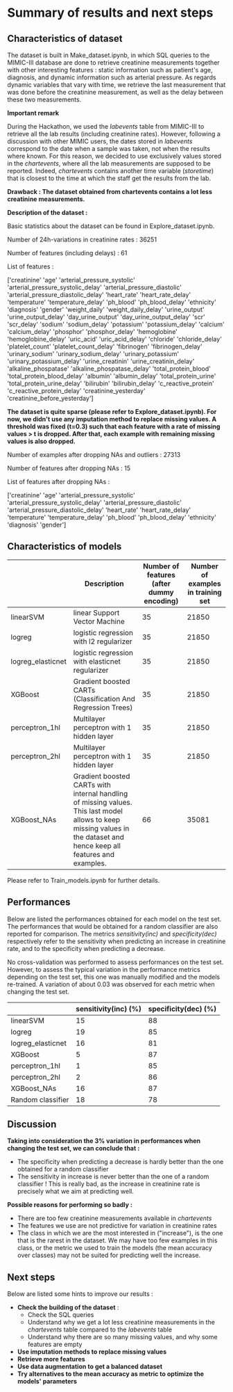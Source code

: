 # Summary of results and next steps

## Characteristics of dataset
The dataset is built in Make_dataset.ipynb, in which SQL queries to the MIMIC-III database are done to retrieve creatinine measurements together with other interesting features : static information such as patient's age, diagnosis, and dynamic information such as arterial pressure. As regards dynamic variables that vary with time, we retrieve the last measurement that was done before the creatinine measurement, as well as the delay between these two measurements.

**Important remark**

During the Hackathon, we used the *labevents* table from MIMIC-III to retrieve all the lab results (including creatinine rates). However, following a discussion with other MIMIC users, the dates stored in *labevents* correspond to the date when a sample was taken, not when the results where known. For this reason, we decided to use exclusively values stored in the *chartevents*, where all the lab measurements are supposed to be reported. Indeed, *chartevents* contains another time variable (*storetime*) that is closest to the time at which the staff get the results from the lab.

**Drawback : The dataset obtained from chartevents contains a lot less creatinine measurements.**

**Description of the dataset :**

Basic statistics about the dataset can be found in Explore_dataset.ipynb.

Number of 24h-variations in creatinine rates : 36251  

Number of features (including delays) : 61

List of features :

['creatinine' 'age' 'arterial_pressure_systolic'
 'arterial_pressure_systolic_delay' 'arterial_pressure_diastolic'
 'arterial_pressure_diastolic_delay' 'heart_rate' 'heart_rate_delay'
 'temperature' 'temperature_delay' 'ph_blood' 'ph_blood_delay' 'ethnicity'
 'diagnosis' 'gender' 'weight_daily' 'weight_daily_delay' 'urine_output' 'urine_output_delay'
 'day_urine_output' 'day_urine_output_delay' 'scr' 'scr_delay' 'sodium'
 'sodium_delay' 'potassium' 'potassium_delay' 'calcium' 'calcium_delay'
 'phosphor' 'phosphor_delay' 'hemoglobine' 'hemoglobine_delay' 'uric_acid'
 'uric_acid_delay' 'chloride' 'chloride_delay' 'platelet_count'
 'platelet_count_delay' 'fibrinogen' 'fibrinogen_delay' 'urinary_sodium'
 'urinary_sodium_delay' 'urinary_potassium' 'urinary_potassium_delay'
 'urine_creatinin' 'urine_creatinin_delay' 'alkaline_phospatase'
 'alkaline_phospatase_delay' 'total_protein_blood'
 'total_protein_blood_delay' 'albumin' 'albumin_delay'
 'total_protein_urine' 'total_protein_urine_delay' 'bilirubin'
 'bilirubin_delay' 'c_reactive_protein' 'c_reactive_protein_delay'
 'creatinine_yesterday' 'creatinine_before_yesterday']

**The dataset is quite sparse (please refer to Explore_dataset.ipynb). For now, we didn't use any imputation method to replace missing values. A threshold was fixed (t=0.3) such that each feature with a rate of missing values > t is dropped. After that, each example with remaining missing values is also dropped.**

Number of examples after dropping NAs and outliers : 27313

Number of features after dropping NAs : 15

List of features after dropping NAs :

['creatinine' 'age' 'arterial_pressure_systolic'
 'arterial_pressure_systolic_delay' 'arterial_pressure_diastolic'
 'arterial_pressure_diastolic_delay' 'heart_rate' 'heart_rate_delay'
 'temperature' 'temperature_delay' 'ph_blood' 'ph_blood_delay' 'ethnicity'
 'diagnosis' 'gender']

## Characteristics of models

|                   | Description                                                                                                                                                             | Number of features (after dummy encoding) | Number of examples in training set |
|-------------------|-------------------------------------------------------------------------------------------------------------------------------------------------------------------------|-------------------------------------------|------------------------------------|
| linearSVM         | linear Support Vector Machine                                                                                                                                           |                     35                    |                21850               |
| logreg            | logistic regression with l2 regularizer                                                                                                                                 |                     35                    |                21850               |
| logreg_elasticnet | logistic regression with elasticnet regularizer                                                                                                                         |                     35                    |                21850               |
| XGBoost           | Gradient boosted CARTs (Classification And Regression Trees)                                                                                                            |                     35                    |                21850               |
| perceptron_1hl    | Multilayer perceptron with 1 hidden layer                                                                                                                               |                     35                    |                21850               |
| perceptron_2hl    | Multilayer perceptron with 1 hidden layer                                                                                                                               |                     35                    |                21850               |
| XGBoost_NAs       | Gradient boosted CARTs with internal handling of missing values. This last model allows to keep missing values in the dataset and hence keep all features and examples. |                     66                    |                35081               |


Please refer to Train_models.ipynb for further details.

## Performances

Below are listed the performances obtained for each model on the test set. The performances that would be obtained for a random classifier are also reported for comparison. The metrics *sensitivity(inc)* and *specificity(dec)* respectively refer to the sensitivity when predicting an increase in creatinine rate, and to the specificity when predicting a decrease.

No cross-validation was performed to assess performances on the test set. However, to assess the typical variation in the performance metrics depending on the test set, this one was manually modified and the models re-trained. A variation of about 0.03 was observed for each metric when changing the test set.

|                   | sensitivity(inc) (%) | specificity(dec) (%) |
|-------------------|----------------------|----------------------|
| linearSVM         |          15          |          88          |
| logreg            |          19          |          85          |
| logreg_elasticnet |          16          |          81          |
| XGBoost           |           5          |          87          |
| perceptron_1hl    |           1          |          85          |
| perceptron_2hl    |           2          |          86          |
| XGBoost_NAs       |          16          |          87          |
| Random classifier |          18          |          78          |

## Discussion

**Taking into consideration the 3% variation in performances when changing the test set, we can conclude that :**
- The specificity when predicting a decrease is hardly better than the one obtained for a random classifier
- The sensitivity in increase is never better than the one of a random classifier ! This is really bad, as the increase in creatinine rate is precisely what we aim at predicting well.

**Possible reasons for performing so badly :**
- There are too few creatinine measurements available in *chartevents*
- The features we use are not predictive for variation in creatinine rates
- The class in which we are the most interested in ("increase"), is the one that is the rarest in the dataset. We may have too few examples in this class, or the metric we used to train the models (the mean accuracy over classes) may not be suited for predicting well the increase.


## Next steps

Below are listed some hints to improve our results :

- **Check the building of the dataset** :
  - Check the SQL queries
  - Understand why we get a lot less creatinine measurements in the *chartevents* table compared to the *labevents* table
  - Understand why there are so many missing values, and why some features are empty
- **Use imputation methods to replace missing values**
- **Retrieve more features**
- **Use data augmentation to get a balanced dataset**
- **Try alternatives to the mean accuracy as metric to optimize the models' parameters**
